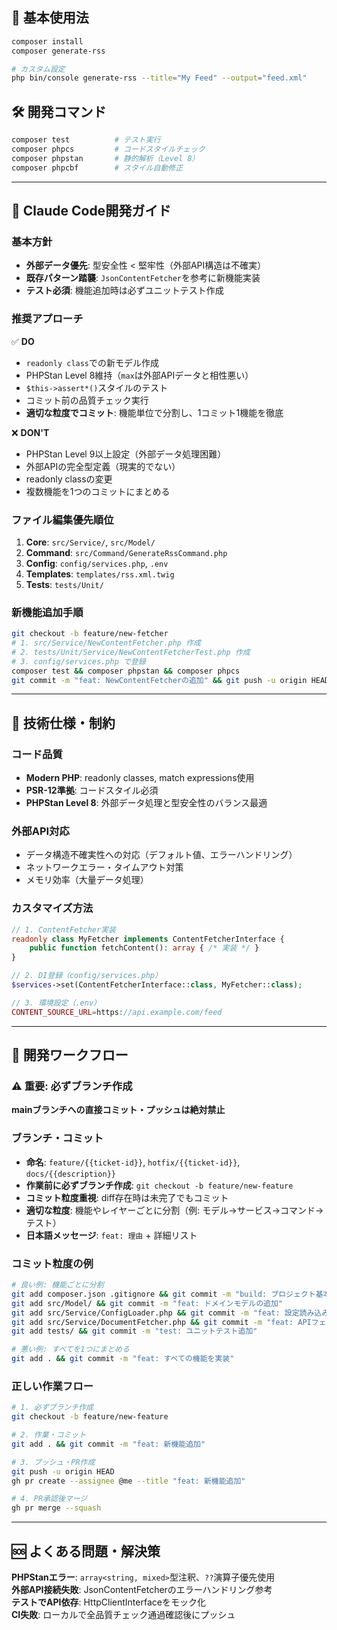 ## 🚀 基本使用法

```bash
composer install
composer generate-rss

# カスタム設定
php bin/console generate-rss --title="My Feed" --output="feed.xml"
```

## 🛠️ 開発コマンド

```bash
composer test          # テスト実行
composer phpcs         # コードスタイルチェック  
composer phpstan       # 静的解析（Level 8）
composer phpcbf        # スタイル自動修正
```

---

## 🤖 Claude Code開発ガイド

### 基本方針
- **外部データ優先**: 型安全性 < 堅牢性（外部API構造は不確実）
- **既存パターン踏襲**: `JsonContentFetcher`を参考に新機能実装
- **テスト必須**: 機能追加時は必ずユニットテスト作成

### 推奨アプローチ
✅ **DO**
- `readonly class`での新モデル作成
- PHPStan Level 8維持（`max`は外部APIデータと相性悪い）
- `$this->assert*()`スタイルのテスト
- コミット前の品質チェック実行
- **適切な粒度でコミット**: 機能単位で分割し、1コミット1機能を徹底

❌ **DON'T**
- PHPStan Level 9以上設定（外部データ処理困難）
- 外部APIの完全型定義（現実的でない）
- readonly classの変更
- 複数機能を1つのコミットにまとめる

### ファイル編集優先順位
1. **Core**: `src/Service/`, `src/Model/`
2. **Command**: `src/Command/GenerateRssCommand.php`
3. **Config**: `config/services.php`, `.env`
4. **Templates**: `templates/rss.xml.twig`
5. **Tests**: `tests/Unit/`

### 新機能追加手順
```bash
git checkout -b feature/new-fetcher
# 1. src/Service/NewContentFetcher.php 作成
# 2. tests/Unit/Service/NewContentFetcherTest.php 作成
# 3. config/services.php で登録
composer test && composer phpstan && composer phpcs
git commit -m "feat: NewContentFetcherの追加" && git push -u origin HEAD
```

---

## 🔧 技術仕様・制約

### コード品質
- **Modern PHP**: readonly classes, match expressions使用
- **PSR-12準拠**: コードスタイル必須
- **PHPStan Level 8**: 外部データ処理と型安全性のバランス最適

### 外部API対応
- データ構造不確実性への対応（デフォルト値、エラーハンドリング）
- ネットワークエラー・タイムアウト対策
- メモリ効率（大量データ処理）

### カスタマイズ方法
```php
// 1. ContentFetcher実装
readonly class MyFetcher implements ContentFetcherInterface {
    public function fetchContent(): array { /* 実装 */ }
}

// 2. DI登録（config/services.php）
$services->set(ContentFetcherInterface::class, MyFetcher::class);

// 3. 環境設定（.env）
CONTENT_SOURCE_URL=https://api.example.com/feed
```

---

## 🔄 開発ワークフロー

### ⚠️ 重要: 必ずブランチ作成
**mainブランチへの直接コミット・プッシュは絶対禁止**

### ブランチ・コミット
- **命名**: `feature/{{ticket-id}}`, `hotfix/{{ticket-id}}`, `docs/{{description}}`
- **作業前に必ずブランチ作成**: `git checkout -b feature/new-feature`
- **コミット粒度重視**: diff存在時は未完了でもコミット
- **適切な粒度**: 機能やレイヤーごとに分割（例: モデル→サービス→コマンド→テスト）
- **日本語メッセージ**: `feat: 理由` + 詳細リスト

### コミット粒度の例
```bash
# 良い例: 機能ごとに分割
git add composer.json .gitignore && git commit -m "build: プロジェクト基本設定"
git add src/Model/ && git commit -m "feat: ドメインモデルの追加"
git add src/Service/ConfigLoader.php && git commit -m "feat: 設定読み込み機能"
git add src/Service/DocumentFetcher.php && git commit -m "feat: APIフェッチャー実装"
git add tests/ && git commit -m "test: ユニットテスト追加"

# 悪い例: すべてを1つにまとめる
git add . && git commit -m "feat: すべての機能を実装"
```

### 正しい作業フロー
```bash
# 1. 必ずブランチ作成
git checkout -b feature/new-feature

# 2. 作業・コミット
git add . && git commit -m "feat: 新機能追加"

# 3. プッシュ・PR作成
git push -u origin HEAD
gh pr create --assignee @me --title "feat: 新機能追加"

# 4. PR承認後マージ
gh pr merge --squash
```

---

## 🆘 よくある問題・解決策

**PHPStanエラー**: `array<string, mixed>`型注釈、`??`演算子優先使用  
**外部API接続失敗**: JsonContentFetcherのエラーハンドリング参考  
**テストでAPI依存**: HttpClientInterfaceをモック化  
**CI失敗**: ローカルで全品質チェック通過確認後にプッシュ